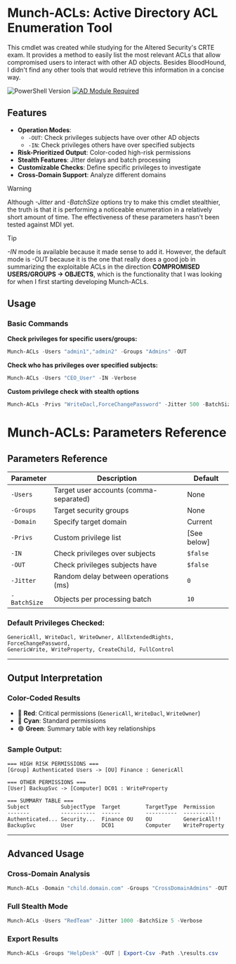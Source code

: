 # Munch-ACLs: Active Directory ACL Enumeration Tool
This cmdlet was created while studying for the Altered Security's CRTE exam. It provides a method to easily list the most relevant ACLs that allow compromised users to interact with other AD objects. Besides BloodHound, I didn't find any other tools that would retrieve this information in a concise way. 

![PowerShell Version](https://img.shields.io/badge/PowerShell-5.1+-blue.svg)
[![AD Module Required](https://img.shields.io/badge/Requires-AD--Module-green.svg)]()

## Features

- **Operation Modes**: 
  - `-OUT`: Check privileges subjects have over other AD objects
  - `-IN`: Check privileges others have over specified subjects
- **Risk-Prioritized Output**: Color-coded high-risk permissions
- **Stealth Features**: Jitter delays and batch processing
- **Customizable Checks**: Define specific privileges to investigate
- **Cross-Domain Support**: Analyze different domains

>[!WARNING]  
>Although *-Jitter* and *-BatchSize* options try to make this cmdlet stealthier, the truth is that it is performing a noticeable enumeration in a relatively short amount of time. The effectiveness of these parameters hasn't been tested against MDI yet.

> [!TIP]
> *-IN* mode is available because it made sense to add it. However, the default mode is -OUT because it is the one that really does a good job in summarizing the exploitable ACLs in the direction **COMPROMISED USERS/GROUPS -> OBJECTS**, which is the functionality that I was looking for when I first starting developing Munch-ACLs.

## Usage
### Basic Commands
**Check privileges for specific users/groups:**
```powershell
Munch-ACLs -Users "admin1","admin2" -Groups "Admins" -OUT
```
**Check who has privileges over specified subjects:**
```powershell
Munch-ACLs -Users "CEO_User" -IN -Verbose
```
**Custom privilege check with stealth options**
```powershell
Munch-ACLs -Privs "WriteDacl,ForceChangePassword" -Jitter 500 -BatchSize 15
```
# Munch-ACLs: Parameters Reference

## Parameters Reference

| Parameter   | Description                           | Default |
|------------|-----------------------------------|---------|
| `-Users`   | Target user accounts (comma-separated) | None    |
| `-Groups`  | Target security groups            | None    |
| `-Domain`  | Specify target domain             | Current |
| `-Privs`   | Custom privilege list             | [See below] |
| `-IN`      | Check privileges over subjects    | `$false` |
| `-OUT`     | Check privileges subjects have    | `$false` |
| `-Jitter`  | Random delay between operations (ms) | `0` |
| `-BatchSize` | Objects per processing batch    | `10` |

### Default Privileges Checked:
```text
GenericAll, WriteDacl, WriteOwner, AllExtendedRights, ForceChangePassword,
GenericWrite, WriteProperty, CreateChild, FullControl
```

---

## Output Interpretation

### Color-Coded Results
- 🔴 **Red**: Critical permissions (`GenericAll`, `WriteDacl`, `WriteOwner`)
- 🔵 **Cyan**: Standard permissions
- 🟢 **Green**: Summary table with key relationships

### Sample Output:
```text
=== HIGH RISK PERMISSIONS ===
[Group] Authenticated Users -> [OU] Finance : GenericAll 

=== OTHER PERMISSIONS ===
[User] BackupSvc -> [Computer] DC01 : WriteProperty

=== SUMMARY TABLE ===
Subject          SubjectType  Target        TargetType  Permission
-------          -----------  ------        ----------  ----------
Authenticated... Security...  Finance OU    OU          GenericAll!!
BackupSvc        User         DC01          Computer    WriteProperty
```

---

## Advanced Usage

### Cross-Domain Analysis
```powershell
Munch-ACLs -Domain "child.domain.com" -Groups "CrossDomainAdmins" -OUT
```

### Full Stealth Mode
```powershell
Munch-ACLs -Users "RedTeam" -Jitter 1000 -BatchSize 5 -Verbose
```

### Export Results
```powershell
Munch-ACLs -Groups "HelpDesk" -OUT | Export-Csv -Path .\results.csv
```


